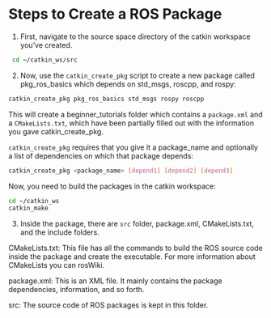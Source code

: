 # Steps to Create a ROS Package
1. First, navigate to the source space directory of the catkin workspace you’ve created.
```bash
 cd ~/catkin_ws/src
```

2. Now, use the `catkin_create_pkg` script to create a new package called pkg_ros_basics which depends on std_msgs, roscpp, and rospy:
```bash
catkin_create_pkg pkg_ros_basics std_msgs rospy roscpp
```

This will create a beginner_tutorials folder which contains a `package.xml` and a `CMakeLists.txt`, which have been partially filled out with the information you gave catkin_create_pkg.

`catkin_create_pkg` requires that you give it a package_name and optionally a list of dependencies on which that package depends:
```bash
catkin_create_pkg <package_name> [depend1] [depend2] [depend3]
```
Now, you need to build the packages in the catkin workspace:
```bash
cd ~/catkin_ws
catkin_make
```
3. Inside the package, there are `src` folder, package.xml, CMakeLists.txt, and the include folders.

CMakeLists.txt: This file has all the commands to build the ROS source code inside the package and
create the executable. For more information about CMakeLists you can rosWiki.

package.xml: This is an XML file. It mainly contains the package dependencies, information, and
so forth.

src: The source code of ROS packages is kept in this folder.

